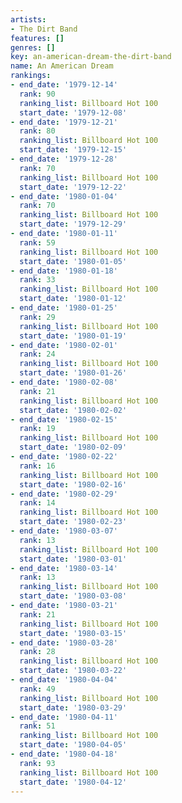 ```yaml
---
artists:
- The Dirt Band
features: []
genres: []
key: an-american-dream-the-dirt-band
name: An American Dream
rankings:
- end_date: '1979-12-14'
  rank: 90
  ranking_list: Billboard Hot 100
  start_date: '1979-12-08'
- end_date: '1979-12-21'
  rank: 80
  ranking_list: Billboard Hot 100
  start_date: '1979-12-15'
- end_date: '1979-12-28'
  rank: 70
  ranking_list: Billboard Hot 100
  start_date: '1979-12-22'
- end_date: '1980-01-04'
  rank: 70
  ranking_list: Billboard Hot 100
  start_date: '1979-12-29'
- end_date: '1980-01-11'
  rank: 59
  ranking_list: Billboard Hot 100
  start_date: '1980-01-05'
- end_date: '1980-01-18'
  rank: 33
  ranking_list: Billboard Hot 100
  start_date: '1980-01-12'
- end_date: '1980-01-25'
  rank: 29
  ranking_list: Billboard Hot 100
  start_date: '1980-01-19'
- end_date: '1980-02-01'
  rank: 24
  ranking_list: Billboard Hot 100
  start_date: '1980-01-26'
- end_date: '1980-02-08'
  rank: 21
  ranking_list: Billboard Hot 100
  start_date: '1980-02-02'
- end_date: '1980-02-15'
  rank: 19
  ranking_list: Billboard Hot 100
  start_date: '1980-02-09'
- end_date: '1980-02-22'
  rank: 16
  ranking_list: Billboard Hot 100
  start_date: '1980-02-16'
- end_date: '1980-02-29'
  rank: 14
  ranking_list: Billboard Hot 100
  start_date: '1980-02-23'
- end_date: '1980-03-07'
  rank: 13
  ranking_list: Billboard Hot 100
  start_date: '1980-03-01'
- end_date: '1980-03-14'
  rank: 13
  ranking_list: Billboard Hot 100
  start_date: '1980-03-08'
- end_date: '1980-03-21'
  rank: 21
  ranking_list: Billboard Hot 100
  start_date: '1980-03-15'
- end_date: '1980-03-28'
  rank: 28
  ranking_list: Billboard Hot 100
  start_date: '1980-03-22'
- end_date: '1980-04-04'
  rank: 49
  ranking_list: Billboard Hot 100
  start_date: '1980-03-29'
- end_date: '1980-04-11'
  rank: 51
  ranking_list: Billboard Hot 100
  start_date: '1980-04-05'
- end_date: '1980-04-18'
  rank: 93
  ranking_list: Billboard Hot 100
  start_date: '1980-04-12'
---
```


